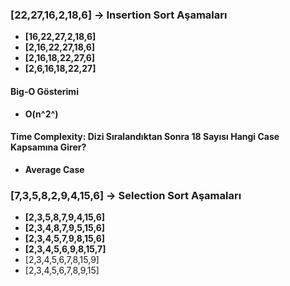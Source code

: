 ### [22,27,16,2,18,6] -> Insertion Sort Aşamaları

- **[16,22,27,2,18,6]**
- **[2,16,22,27,18,6]**
- **[2,16,18,22,27,6]**
- **[2,6,16,18,22,27]**

#### Big-O Gösterimi

- **O(n^2^)**

#### Time Complexity: Dizi Sıralandıktan Sonra 18 Sayısı Hangi Case Kapsamına Girer?

- **Average Case**

### [7,3,5,8,2,9,4,15,6] -> Selection Sort Aşamaları

- **[2,3,5,8,7,9,4,15,6]**
- **[2,3,4,8,7,9,5,15,6]**
- **[2,3,4,5,7,9,8,15,6]**
- **[2,3,4,5,6,9,8,15,7]**
- [2,3,4,5,6,7,8,15,9]
- [2,3,4,5,6,7,8,9,15]